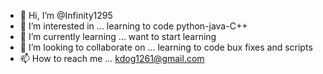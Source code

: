 - 👋 Hi, I’m @Infinity1295
- 👀 I’m interested in ... learning to code python-java-C++
- 🌱 I’m currently learning ... want to start learning
- 💞️ I’m looking to collaborate on ... learning to code bux fixes and scripts
- 📫 How to reach me ... kdog1261@gmail.com

<!---
Infinity1295/Infinity1295 is a ✨ special ✨ repository because its `README.md` (this file) appears on your GitHub profile.
You can click the Preview link to take a look at your changes.
--->
